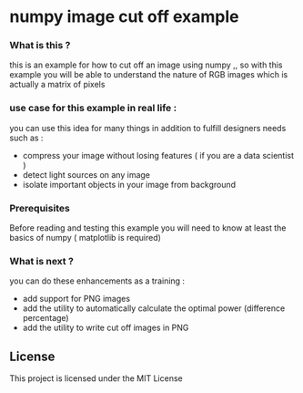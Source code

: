 # numpy image cut off example

### What is this ?

this is an example for how to cut off an image using numpy ,, so with this example you will be able to understand the nature of RGB images which is actually a matrix of pixels 
### use case for this example in real life :

you can use this idea for many things in addition to fulfill designers needs such as :
* compress your image without losing features ( if you are a data scientist )
* detect light sources on any image 
* isolate important objects in your image from background
### Prerequisites

Before reading and testing this example you will need to know at least the basics of numpy ( matplotlib is required)
### What is next ?

you can do these enhancements as a training :
* add support for PNG images 
* add the utility to automatically calculate the optimal power (difference percentage)
* add the utility to write cut off images in PNG
## License

This project is licensed under the MIT License 
